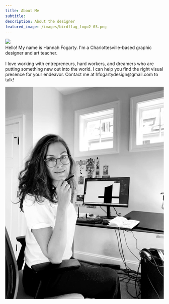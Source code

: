 ```yaml
---
title: About Me
subtitle:
description: About the designer
featured_image: /images/birdflag_logo2-03.png
---
```

<div style="text-align: left;"><img src="authorphoto.jpg"></div>
Hello! My name is Hannah Fogarty. I'm a Charlottesville-based graphic designer and art teacher. 
<br>
<br>
I love working with entrepreneurs, hard workers, and dreamers who are putting something new out into the world. I can help you find the right visual presence for your endeavor.
Contact me at hfogartydesign@gmail.com to talk!

![](/images/authorphoto.jpg)


